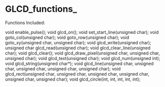 # GLCD_functions_
Functions Included:  

void enable_pulse();
void glcd_on();
void set_start_line(unsigned char);
void goto_col(unsigned char);
void goto_row(unsigned char);
void goto_xy(unsigned char, unsigned char);
void glcd_write(unsigned char);
unsigned char glcd_read(unsigned char);
void glcd_clear_line(unsigned char);
void glcd_clear();
void glcd_draw_pixel(unsigned char, unsigned char, unsigned char);
void glcd_text(unsigned char);
void glcd_num(unsigned int);
void glcd_string(unsigned char*);
void glcd_line(unsigned char, unsigned char, unsigned char, unsigned char, unsigned char);
void glcd_rect(unsigned char, unsigned char, unsigned char, unsigned char, unsigned char, unsigned char);
void glcd_circle(int, int, int, int, int);
